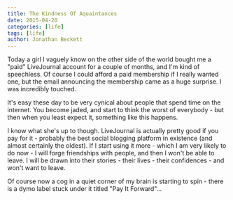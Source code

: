 ```yaml
---
title: The Kindness Of Aquaintances
date: 2015-04-20
categories: [life]
tags: [life]
author: Jonathan Beckett
---
```


Today a girl I vaguely know on the other side of the world bought me a "paid" LiveJournal account for a couple of months, and I'm kind of speechless. Of course I could afford a paid membership if I really wanted one, but the email announcing the membership came as a huge surprise. I was incredibly touched.

It's easy these day to be very cynical about people that spend time on the internet. You become jaded, and start to think the worst of everybody - but then when you least expect it, something like this happens.

I know what she's up to though. LiveJournal is actually pretty good if you pay for it - probably the best social blogging platform in existence (and almost certainly the oldest). If I start using it more - which I am very likely to do now - I will forge friendships with people, and then I won't be able to leave. I will be drawn into their stories - their lives - their confidences - and won't want to leave.

Of course now a cog in a quiet corner of my brain is starting to spin - there is a dymo label stuck under it titled "Pay It Forward"...